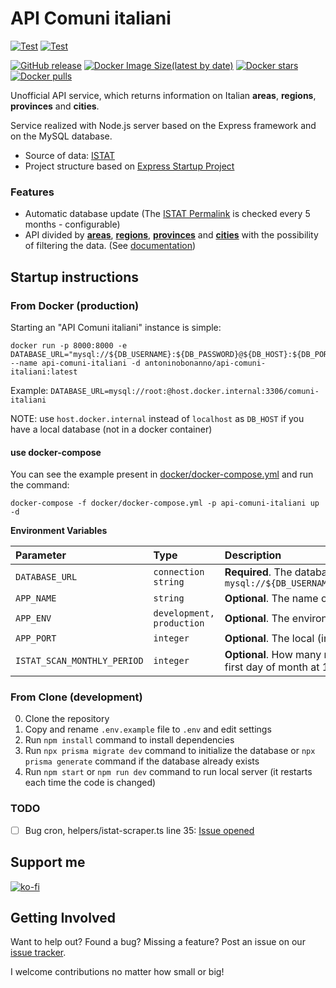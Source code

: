 # API Comuni italiani

[![Test](https://github.com/AntoninoBonanno/api-comuni-italiani/actions/workflows/docker-hub.yml/badge.svg)](https://github.com/AntoninoBonanno/api-comuni-italiani/actions/workflows/docker-hub.yml)
[![Test](https://github.com/AntoninoBonanno/api-comuni-italiani/actions/workflows/codeql-analysis.yml/badge.svg)](https://github.com/AntoninoBonanno/api-comuni-italiani/actions/workflows/codeql-analysis.yml)

[![GitHub release](https://img.shields.io/github/v/release/AntoninoBonanno/api-comuni-italiani)](https://github.com/AntoninoBonanno/api-comuni-italiani/releases)
[![Docker Image Size(latest by date)](https://img.shields.io/docker/image-size/antoninobonanno/api-comuni-italiani)](https://hub.docker.com/r/antoninobonanno/api-comuni-italiani "Click to view the image on Docker Hub")
[![Docker stars](https://img.shields.io/docker/stars/antoninobonanno/api-comuni-italiani.svg)](https://hub.docker.com/r/antoninobonanno/api-comuni-italiani 'DockerHub')
[![Docker pulls](https://img.shields.io/docker/pulls/antoninobonanno/api-comuni-italiani.svg)](https://hub.docker.com/r/antoninobonanno/api-comuni-italiani 'DockerHub')



Unofficial API service, which returns information on Italian **areas**, **regions**, **provinces** and **cities**.

Service realized with Node.js server based on the Express framework and on the MySQL database.

- Source of data: [ISTAT](https://www.istat.it/it/archivio/6789)
- Project structure based
  on [Express Startup Project](https://github.com/AntoninoBonanno/express-startup-project#express-startup-project)

### Features

- Automatic database update (The [ISTAT Permalink](https://www.istat.it/storage/codici-unita-amministrative/Elenco-comuni-italiani.xls) is checked
  every 5 months - configurable)
- API divided by [**areas**](/docs/api.md#areas), [**regions**](/docs/api.md#regions), [**provinces**](/docs/api.md#provinces) and [**cities**](/docs/api.md#cities) with the possibility of filtering the data. (See [documentation](/docs/api.md))

## Startup instructions 

### From Docker (production)

Starting an "API Comuni italiani" instance is simple:

```
docker run -p 8000:8000 -e DATABASE_URL="mysql://${DB_USERNAME}:${DB_PASSWORD}@${DB_HOST}:${DB_PORT}/${DB_DATABASE}" --name api-comuni-italiani -d antoninobonanno/api-comuni-italiani:latest
```

Example: `DATABASE_URL=mysql://root:@host.docker.internal:3306/comuni-italiani`

NOTE: use `host.docker.internal` instead of `localhost` as `DB_HOST` if you have a local database (not in a docker container)

#### use docker-compose

You can see the example present in [docker/docker-compose.yml](docker/docker-compose.yml) and run the command:

```
docker-compose -f docker/docker-compose.yml -p api-comuni-italiani up -d
```

**Environment Variables**

| Parameter | Type | Description |
| :--- | :--- | :--- |
| `DATABASE_URL` | `connection string` | **Required**. The database connection string: `mysql://${DB_USERNAME}:${DB_PASSWORD}@${DB_HOST}:${DB_PORT}/${DB_DATABASE}` |
| `APP_NAME` | `string` | **Optional**. The name of app: default `API Comuni Italiani` |
| `APP_ENV` | `development, production` | **Optional**. The environment mode: default `production` |
| `APP_PORT` | `integer` | **Optional**. The local (internal) port where the server is exposed: default `8000` |
| `ISTAT_SCAN_MONTHLY_PERIOD` | `integer` | **Optional**. How many months you want to scan on the ISTAT site, started every first day of month at 10:00: default `5` |

### From Clone (development)

0. Clone the repository
1. Copy and rename `.env.example` file to `.env` and edit settings
2. Run `npm install` command to install dependencies
3. Run `npx prisma migrate dev` command to initialize the database or `npx prisma generate` command if the database
   already exists
4. Run `npm start` or `npm run dev` command to run local server (it restarts each time the code is changed)

### TODO

- [ ] Bug cron, helpers/istat-scraper.ts line 35: [Issue opened](https://github.com/Hexagon/croner/issues/52)

## Support me

[![ko-fi](https://ko-fi.com/img/githubbutton_sm.svg)](https://ko-fi.com/C0C46QJ0M)

## Getting Involved

Want to help out? Found a bug? Missing a feature? Post an issue on
our [issue tracker](https://github.com/AntoninoBonanno/api-comuni-italiani/issues).

I welcome contributions no matter how small or big!
